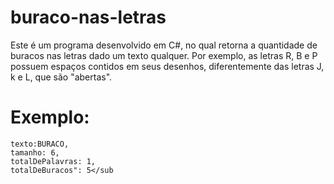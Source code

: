 # buraco-nas-letras
Este é um programa desenvolvido em C#, no qual retorna a quantidade de buracos nas letras dado um texto qualquer. 
Por exemplo, as letras R, B e P possuem espaços contidos em seus desenhos, diferentemente das letras J, k e L, que são "abertas".

# Exemplo:
```
texto:BURACO,
tamanho: 6,
totalDePalavras: 1,
totalDeBuracos": 5</sub
```


  
